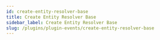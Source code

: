 ```yaml
---
id: create-entity-resolver-base
title: Create Entity Resolver Base
sidebar_label: Create Entity Resolver Base
slug: /plugins/plugin-events/create-entity-resolver-base
---
```

